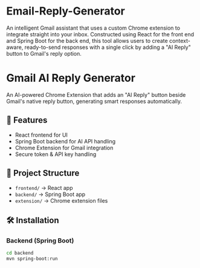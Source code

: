 # Email-Reply-Generator
An intelligent Gmail assistant that uses a custom Chrome extension to integrate straight into your inbox. Constructed using React for the front end and Spring Boot for the back end, this tool allows users to create context-aware, ready-to-send responses with a single click by adding a "AI Reply" button to Gmail's reply option.

# Gmail AI Reply Generator

An AI-powered Chrome Extension that adds an "AI Reply" button beside Gmail's native reply button, generating smart responses automatically.

## 🚀 Features
- React frontend for UI
- Spring Boot backend for AI API handling
- Chrome Extension for Gmail integration
- Secure token & API key handling

## 📂 Project Structure
- `frontend/` → React app
- `backend/` → Spring Boot app
- `extension/` → Chrome extension files

## 🛠️ Installation

### Backend (Spring Boot)
```bash
cd backend
mvn spring-boot:run
